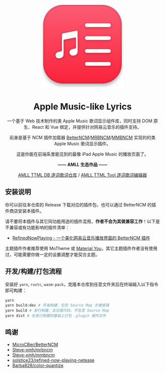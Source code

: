 <div align=center>

![](./packages/bncm/src/assets/amll-icon.svg)

# Apple Music-like Lyrics

一个基于 Web 技术制作的类 Apple Music 歌词显示组件库，同时支持 DOM 原生、React 和 Vue 绑定，并提供针对网易云音乐的插件支持。

前身是基于 NCM 插件加载器 [BetterNCM](https://github.com/MicroCBer/BetterNCM)/[MRBNCM](https://github.com/Steve-xmh/mrbncm)/[MMBNCM](https://github.com/Steve-xmh/mmbncm) 实现的的类 Apple Music 歌词显示插件。

这是你能在前端系里能见到的最像 iPad Apple Music 的播放页面了。

**—— AMLL 生态作品 ——**

[AMLL TTML DB 逐词歌词仓库](https://github.com/Steve-xmh/amll-ttml-db)
/
[AMLL TTML Tool 逐词歌词编辑器](https://github.com/Steve-xmh/amll-ttml-tool)

</div>

## 安装说明

你可以前往本仓库的 Release 下载对应的插件包，也可以通过 BetterNCM 的插件商店安装本插件。

请不要将本插件与其它同功能用途的插件混用，**作者不会为其做兼容工作**！以下是不兼容或有功能影响的插件清单：

- [RefinedNowPlaying - 一个美化网易云音乐播放界面的 BetterNCM 插件](https://github.com/solstice23/refined-now-playing-netease)

主题插件作者推荐使用 MoTheme 或 [Material You](https://github.com/solstice23/material-you-theme-netease)，其它主题插件作者没有使用过，可能需要你做一定的设置调整才能契合主题。

## 开发/构建/打包流程

安装好 `yarn`, `rustc`, `wasm-pack`，克隆本仓库到任意文件夹后在终端输入以下指令即可构建：

```bash
yarn
yarn build:dev # 开发构建，包含 Source Map 方便查错
yarn build # 发行构建，会压缩代码，不包含 Source Map
yarn dist # 在发行构建的基础上打包 .plugin 插件文件
```

## 鸣谢

- [MicroCBer/BetterNCM](https://github.com/MicroCBer/BetterNCM)
- [Steve-xmh/mrbncm](https://github.com/Steve-xmh/mrbncm)
- [Steve-xmh/mmbncm](https://github.com/Steve-xmh/mmbncm)
- [solstice23/refined-now-playing-netease](https://github.com/solstice23/refined-now-playing-netease)
- [Barba828/color-quantize](https://github.com/Barba828/color-quantize)
